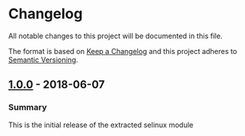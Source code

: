 # Changelog

All notable changes to this project will be documented in this file.

The format is based on [Keep a Changelog](http://keepachangelog.com/en/1.0.0/) and this project adheres to [Semantic Versioning](http://semver.org).

## [1.0.0] - 2018-06-07
### Summary
This is the initial release of the extracted selinux module

[1.0.0]: https://github.com/puppetlabs/puppetlabs-selinux_core/releases/tag/1.0.0
